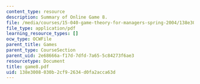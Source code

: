 ```yaml
---
content_type: resource
description: Summary of Online Game 8.
file: /media/courses/15-040-game-theory-for-managers-spring-2004/138e3008030b2cf92634d0fa2acca63d_game8.pdf
file_type: application/pdf
learning_resource_types: []
ocw_type: OCWFile
parent_title: Games
parent_type: CourseSection
parent_uid: 2e68666a-f17d-7dfd-7a65-5c84273f6ae3
resourcetype: Document
title: game8.pdf
uid: 138e3008-030b-2cf9-2634-d0fa2acca63d
---
```

